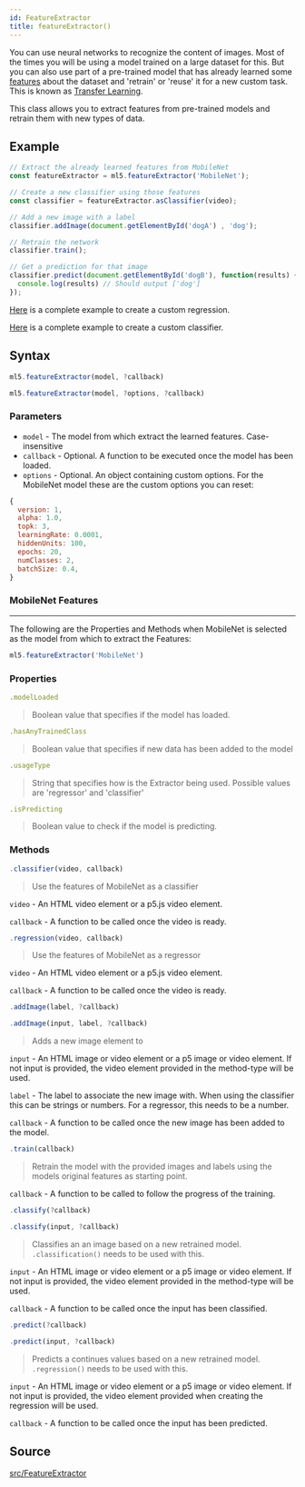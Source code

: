 ```yaml
---
id: FeatureExtractor
title: featureExtractor()
---
```


You can use neural networks to recognize the content of images. Most of the times you will be using a model trained on a large dataset for this. But you can also use part of a pre-trained model that has already learned some [features]() about the dataset and 'retrain' or 'reuse' it for a new custom task. This is known as [Transfer Learning]().

This class allows you to extract features from pre-trained models and retrain them with new types of data.

## Example

```javascript
// Extract the already learned features from MobileNet
const featureExtractor = ml5.featureExtractor('MobileNet');

// Create a new classifier using those features
const classifier = featureExtractor.asClassifier(video);

// Add a new image with a label
classifier.addImage(document.getElementById('dogA') , 'dog');

// Retrain the network
classifier.train();

// Get a prediction for that image
classifier.predict(document.getElementById('dogB'), function(results) {
  console.log(results) // Should output ['dog']
});
```

[Here](https://github.com/ml5js/ml5-examples/blob/master/p5js/FeatureExtractor_Image_Regression/sketch.js) is a complete example to create a custom regression.

[Here](https://github.com/ml5js/ml5-examples/blob/master/p5js/FeatureExtractor_Image_Classification/sketch.js) is a complete example to create a custom classifier.

## Syntax
  ```javascript
  ml5.featureExtractor(model, ?callback)
  ```

  ```javascript
  ml5.featureExtractor(model, ?options, ?callback)
  ```
### Parameters
  - `model` - The model from which extract the learned features. Case-insensitive
  - `callback` - Optional. A function to be executed once the model has been loaded.
  - `options` - Optional. An object containing custom options. For the MobileNet model these are the custom options you can reset:

  ```javascript
  {   
    version: 1,
    alpha: 1.0,
    topk: 3,
    learningRate: 0.0001,
    hiddenUnits: 100,
    epochs: 20,
    numClasses: 2,
    batchSize: 0.4, 
  }
  ```
### MobileNet Features
--- 

The following are the Properties and Methods when MobileNet is selected as the model from which to extract the Features:

```javascript
ml5.featureExtractor('MobileNet')
```

### Properties

  ```javascript
  .modelLoaded
  ```
  > Boolean value that specifies if the model has loaded.

  ```javascript
  .hasAnyTrainedClass
  ```
  > Boolean value that specifies if new data has been added to the model 

  ```javascript
  .usageType
  ```
  > String that specifies how is the Extractor being used. Possible values are 'regressor' and 'classifier'

  ```javascript
  .isPredicting
  ```
  > Boolean value to check if the model is predicting.


### Methods

  ```javascript
  .classifier(video, callback)
  ```
  > Use the features of MobileNet as a classifier

  `video` - An HTML video element or a p5.js video element.

  `callback` - A function to be called once the video is ready.

  ```javascript
  .regression(video, callback)
  ```
  > Use the features of MobileNet as a regressor

  `video` - An HTML video element or a p5.js video element.

  `callback` - A function to be called once the video is ready.

  ```javascript
  .addImage(label, ?callback)
  ```
  ```javascript
  .addImage(input, label, ?callback)
  ```
  > Adds a new image element to 

  `input` -  An HTML image or video element or a p5 image or video element. If not input is provided, the video element provided in the method-type will be used.

  `label` -  The label to associate the new image with. When using the classifier this can be strings or numbers. For a regressor, this needs to be a number.

  `callback` - A function to be called once the new image has been added to the model.


  ```javascript
  .train(callback)
  ```
  > Retrain the model with the provided images and labels using the models original features as starting point.

  `callback` - A function to be called to follow the progress of the training.

  ```javascript
  .classify(?callback)
  ```
  ```javascript
  .classify(input, ?callback)
  ```
  > Classifies an an image based on a new retrained model. `.classification()` needs to be used with this.

  `input` - An HTML image or video element or a p5 image or video element. If not input is provided, the video element provided in the method-type will be used.

  `callback` - A function to be called once the input has been classified.

  ```javascript
  .predict(?callback)
  ```
  ```javascript
  .predict(input, ?callback)
  ```
  > Predicts a continues values based on a new retrained model. `.regression()` needs to be used with this. 

  `input` - An HTML image or video element or a p5 image or video element. If not input is provided, the video element provided when creating the regression will be used.

  `callback` - A function to be called once the input has been predicted.

## Source

[src/FeatureExtractor](https://github.com/ml5js/ml5-library/tree/master/src/FeatureExtractor)